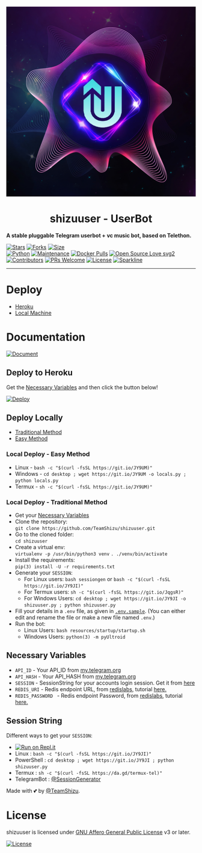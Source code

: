 <p align="center">
  <img src="./resources/extras/logo_readme.jpg" alt="TeamShizu Logo">
</p>
<h1 align="center">
  <b>shizuuser - UserBot</b>
</h1>

<b>A stable pluggable Telegram userbot + vc music bot, based on Telethon.</b>   

[![Stars](https://img.shields.io/github/stars/TeamShizu/shizuuser?style=flat-square&color=yellow)](https://github.com/TeamShizu/shizuuser/stargazers)
[![Forks](https://img.shields.io/github/forks/TeamShizu/shizuuser?style=flat-square&color=orange)](https://github.com/TeamShizu/shizuuser/fork)
[![Size](https://img.shields.io/github/repo-size/TeamShizu/shizuuser?style=flat-square&color=green)](https://github.com/TeamShizu/shizuuser/)   
[![Python](https://img.shields.io/badge/Python-v3.9-blue)](https://www.python.org/)
[![Maintenance](https://img.shields.io/badge/Maintained%3F-yes-green.svg)](https://github.com/TeamShizu/shizuuser/graphs/commit-activity)
[![Docker Pulls](https://img.shields.io/docker/pulls/programmingerror/shizuuser?style=flat-square)](https://img.shields.io/docker/pulls/programmingerror/shizuuser?style=flat-square)
[![Open Source Love svg2](https://badges.frapsoft.com/os/v2/open-source.svg?v=103)](https://github.com/TeamShizu/shizuuser)   
[![Contributors](https://img.shields.io/github/contributors/TeamShizu/shizuuser?style=flat-square&color=green)](https://github.com/TeamShizu/shizuuser/graphs/contributors)
[![PRs Welcome](https://img.shields.io/badge/PRs-welcome-brightgreen.svg?style=flat-square)](https://makeapullrequest.com)
[![License](https://img.shields.io/badge/License-AGPL-blue)](https://github.com/TeamShizu/shizuuser/blob/main/LICENSE)
[![Sparkline](https://stars.medv.io/TeamShizu/shizuuser.svg)](https://stars.medv.io/TeamShizu/shizuuser)

----

# Deploy
- [Heroku](#Deploy-to-Heroku)
- [Local Machine](#Deploy-Locally)

# Documentation 
[![Document](https://img.shields.io/badge/Documentation-shizuuser-blue)](http://shizuuser.tech/)


## Deploy to Heroku
Get the [Necessary Variables](#Necessary-Variables) and then click the button below!  

[![Deploy](https://www.herokucdn.com/deploy/button.svg)](https://dashboard.heroku.com/new?template=https%3A%2F%2Fgithub.com%2FTeamShizu%2Fshizuuser)

## Deploy Locally
- [Traditional Method](#local-deploy---traditional-method)
- [Easy Method](#local-deploy---easy-method)

### Local Deploy - Easy Method
- Linux - `bash -c "$(curl -fsSL https://git.io/JY9UM)"`
- Windows - `cd desktop ; wget https://git.io/JY9UM -o locals.py ; python locals.py`
- Termux - `sh -c "$(curl -fsSL https://git.io/JY9UM)"`

### Local Deploy - Traditional Method
- Get your [Necessary Variables](#Necessary-Variables)
- Clone the repository: <br />
`git clone https://github.com/TeamShizu/shizuuser.git`
- Go to the cloned folder: <br />
`cd shizuuser`
- Create a virtual env:   <br />
`virtualenv -p /usr/bin/python3 venv`
`. ./venv/bin/activate`
- Install the requirements:   <br />
`pip(3) install -U -r requirements.txt`
- Generate your `SESSION`:
  - For Linux users:
    `bash sessiongen`
     or
    `bash -c "$(curl -fsSL https://git.io/JY9JI)"`
  - For Termux users:
    `sh -c "$(curl -fsSL https://git.io/JqgsR)"`
  - For Windows Users:
    `cd desktop ; wget https://git.io/JY9JI -o shizuuser.py ; python shizuuser.py`
- Fill your details in a `.env` file, as given in [`.env.sample`](https://github.com/TeamShizu/shizuuser/blob/main/.env.sample).
(You can either edit and rename the file or make a new file named `.env`.)
- Run the bot:
  - Linux Users:
   `bash resources/startup/startup.sh`
  - Windows Users:
    `python(3) -m pyUltroid`

## Necessary Variables
- `API_ID` - Your API_ID from [my.telegram.org](https://my.telegram.org/)
- `API_HASH` - Your API_HASH from [my.telegram.org](https://my.telegram.org/)
- `SESSION` - SessionString for your accounts login session. Get it from [here](#Session-String)
- `REDIS_URI` - Redis endpoint URL, from [redislabs](http://redislabs.com/), tutorial [here.](./resources/extras/redistut.md)
- `REDIS_PASSWORD ` - Redis endpoint Password, from [redislabs](http://redislabs.com/), tutorial [here.](./resources/extras/redistut.md)

## Session String
Different ways to get your `SESSION`:
* [![Run on Repl.it](https://replit.com/badge/github/TeamShizu/shizuuser)](https://replit.com/@TeamShizu/ShizuUser)
* Linux : `bash -c "$(curl -fsSL https://git.io/JY9JI)"`
* PowerShell : `cd desktop ; wget https://git.io/JY9JI ; python shizuuser.py`
* Termux : `sh -c "$(curl -fsSL https://da.gd/termux-tel)"`
* TelegramBot : [@SessionGenerator](https://t.me/StringSessionGenerator_herobot)

Made with 💕 by [@TeamShizu](https://t.me/ShizuUpdates). <br />

# License
shizuuser is licensed under [GNU Affero General Public License](https://www.gnu.org/licenses/agpl-3.0.en.html) v3 or later.

[![License](https://www.gnu.org/graphics/agplv3-155x51.png)](LICENSE)

